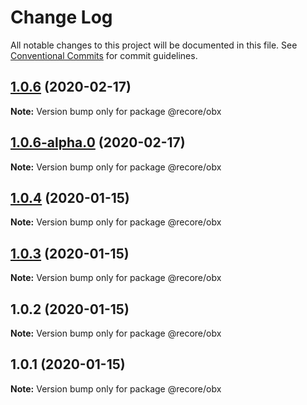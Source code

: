 # Change Log

All notable changes to this project will be documented in this file.
See [Conventional Commits](https://conventionalcommits.org) for commit guidelines.

## [1.0.6](https://github.com/recore/recore/compare/@recore/obx@1.0.6-alpha.0...@recore/obx@1.0.6) (2020-02-17)

**Note:** Version bump only for package @recore/obx





## [1.0.6-alpha.0](https://github.com/recore/recore/compare/@recore/obx@1.0.4...@recore/obx@1.0.6-alpha.0) (2020-02-17)

**Note:** Version bump only for package @recore/obx





## [1.0.4](https://github.com/recore/recore/compare/@recore/obx@1.0.3...@recore/obx@1.0.4) (2020-01-15)

**Note:** Version bump only for package @recore/obx





## [1.0.3](https://github.com/recore/recore/compare/@recore/obx@1.0.2...@recore/obx@1.0.3) (2020-01-15)

**Note:** Version bump only for package @recore/obx





## 1.0.2 (2020-01-15)

**Note:** Version bump only for package @recore/obx





## 1.0.1 (2020-01-15)

**Note:** Version bump only for package @recore/obx
